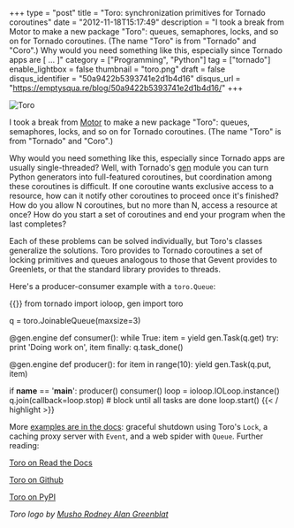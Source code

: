 +++
type = "post"
title = "Toro: synchronization primitives for Tornado coroutines"
date = "2012-11-18T15:17:49"
description = "I took a break from Motor to make a new package \"Toro\": queues, semaphores, locks, and so on for Tornado coroutines. (The name \"Toro\" is from \"Tornado\" and \"Coro\".) Why would you need something like this, especially since Tornado apps are [ ... ]"
category = ["Programming", "Python"]
tag = ["tornado"]
enable_lightbox = false
thumbnail = "toro.png"
draft = false
disqus_identifier = "50a9422b5393741e2d1b4d16"
disqus_url = "https://emptysqua.re/blog/50a9422b5393741e2d1b4d16/"
+++

<p><img alt="Toro" border="0" src="toro.png" style="display:block; margin-left:auto; margin-right:auto;" title="toro.png"/></p>
<p>I took a break from <a href="/motor/">Motor</a> to make a new package "Toro": queues, semaphores, locks, and so on for Tornado coroutines. (The name "Toro" is from "Tornado" and "Coro".)</p>
<p>Why would you need something like this, especially since Tornado apps are usually single-threaded? Well, with Tornado's <a href="http://www.tornadoweb.org/en/latest/gen.html">gen</a> module you can turn Python generators into full-featured coroutines, but coordination among these coroutines is difficult. If one coroutine wants exclusive access to a resource, how can it notify other coroutines to proceed once it's finished? How do you allow N coroutines, but no more than N, access a resource at once? How do you start a set of coroutines and end your program when the last completes?</p>
<p>Each of these problems can be solved individually, but Toro's classes generalize the solutions. Toro provides to Tornado coroutines a set of locking primitives and queues analogous to those that Gevent provides to Greenlets, or that the standard library provides to threads.</p>
<p>Here's a producer-consumer example with a <code>toro.Queue</code>:</p>

{{<highlight python3>}}
from tornado import ioloop, gen
import toro

q = toro.JoinableQueue(maxsize=3)

@gen.engine
def consumer():
    while True:
        item = yield gen.Task(q.get)
        try:
            print 'Doing work on', item
        finally:
            q.task_done()

@gen.engine
def producer():
    for item in range(10):
        yield gen.Task(q.put, item)

if __name__ == '__main__':
    producer()
    consumer()
    loop = ioloop.IOLoop.instance()
    q.join(callback=loop.stop) # block until all tasks are done
    loop.start()
{{< / highlight >}}

<p>More <a href="http://toro.readthedocs.org/en/latest/examples/index.html">examples are in the docs</a>: graceful shutdown using Toro's <code>Lock</code>, a caching proxy server with <code>Event</code>, and a web spider with <code>Queue</code>. Further reading:</p>
<p><a href="http://toro.readthedocs.org/">Toro on Read the Docs</a></p>
<p><a href="https://github.com/ajdavis/toro">Toro on Github</a></p>
<p><a href="http://pypi.python.org/pypi/toro/">Toro on PyPI</a></p>
<p><em>Toro logo by <a href="http://whimsyload.com/">Musho Rodney Alan Greenblat</a></em></p>
